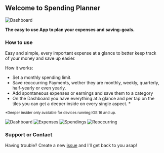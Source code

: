 ## Welcome to Spending Planner

![Dashboard](https://github.com/delemojo/Spending_Planner/blob/gh-pages/ic_launcher-web.png)

**The easy to use App to plan your expenses and saving-goals.**

### How to use

Easy and simple, every important expense at a glance to better keep track of your money and save up easier.

How it works:
- Set a monthly spending limit.
- Save reoccurring Payments, wether they are monthly, weekly, quarterly, half-yearly or even yearly.
- Add spontaneous expenses or earnings and save them to a category
- On the Dashboard you have everything at a glance and per tap on the tiles you can get a deeper inside on every single aspect. *




<sup>*Deeper insider only available for devices running IOS 16 and up.</sup>

![Dashboard](https://github.com/delemojo/Spending_Planner/blob/gh-pages/dashboard.png)
![Expenses](https://github.com/delemojo/Spending_Planner/blob/gh-pages/overview-expenses.png)
![Spendings](https://github.com/delemojo/Spending_Planner/blob/gh-pages/overview-spendings.png)
![Reoccurring](https://github.com/delemojo/Spending_Planner/blob/gh-pages/reoccurring-view.png)

### Support or Contact

Having trouble? Create a new [issue](https://github.com/delemojo/Spending_Planner/issues/new) and I'll get back to you asap!

